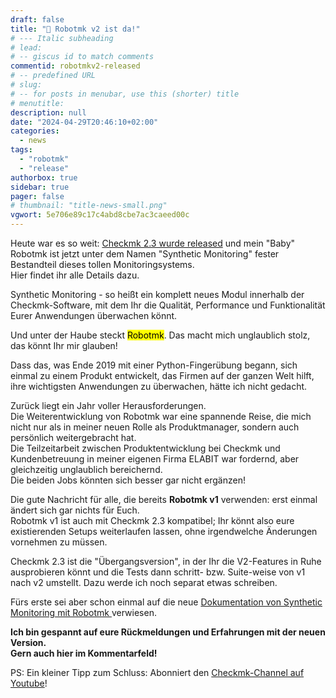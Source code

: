 ```yaml
---
draft: false
title: "🔔 Robotmk v2 ist da!"
# --- Italic subheading
# lead: 
# -- giscus id to match comments
commentid: robotmkv2-released
# -- predefined URL
# slug: 
# -- for posts in menubar, use this (shorter) title
# menutitle: 
description: null
date: "2024-04-29T20:46:10+02:00"
categories:
  - news
tags:
  - "robotmk"
  - "release"
authorbox: true
sidebar: true
pager: false
# thumbnail: "title-news-small.png"
vgwort: 5e706e89c17c4abd8cbe7ac3caeed00c
---
```


Heute war es so weit: [Checkmk 2.3 wurde released](https://checkmk.com/de/blog/discover-checkmk-23) und mein "Baby" Robotmk ist jetzt unter dem Namen "Synthetic Monitoring" fester Bestandteil dieses tollen Monitoringsystems.  
Hier findet ihr alle Details dazu.

<!--more-->


<green>Synthetic Monitoring</green> - so heißt ein komplett neues Modul innerhalb der Checkmk-Software, mit dem Ihr die Qualität, Performance und Funktionalität Eurer Anwendungen überwachen könnt.  

Und unter der Haube steckt <mark>Robotmk</mark>. Das macht mich unglaublich stolz, das könnt Ihr mir glauben!

Dass das, was Ende 2019 mit einer Python-Fingerübung begann, sich einmal zu einem Produkt entwickelt, das Firmen auf der ganzen Welt hilft, ihre wichtigsten Anwendungen zu überwachen, hätte ich nicht gedacht.

Zurück liegt ein Jahr voller Herausforderungen.  
Die Weiterentwicklung von Robotmk war eine spannende Reise, die mich nicht nur als in meiner neuen Rolle als Produktmanager, sondern auch persönlich weitergebracht hat.  
Die Teilzeitarbeit zwischen Produktentwicklung bei Checkmk und Kundenbetreuung in meiner eigenen Firma ELABIT war fordernd, aber gleichzeitig unglaublich bereichernd.  
Die beiden Jobs könnten sich besser gar nicht ergänzen!

Die gute Nachricht für alle, die bereits **Robotmk v1** verwenden: erst einmal ändert sich gar nichts für Euch.  
Robotmk v1 ist auch mit Checkmk 2.3 kompatibel; Ihr könnt also eure existierenden Setups weiterlaufen lassen, ohne irgendwelche Änderungen vornehmen zu müssen.

Checkmk 2.3 ist die "Übergangsversion", in der Ihr die V2-Features in Ruhe ausprobieren könnt und die Tests dann schritt- bzw. Suite-weise von v1 nach v2 umstellt. Dazu werde ich noch separat etwas schreiben. 

Fürs erste sei aber schon einmal auf die neue [Dokumentation von Synthetic Monitoring mit Robotmk ](https://docs.checkmk.com/latest/de/robotmk.html) verwiesen. 

**Ich bin gespannt auf eure Rückmeldungen und Erfahrungen mit der neuen Version.  
Gern auch hier im Kommentarfeld!**

PS: Ein kleiner Tipp zum Schluss: Abonniert den [Checkmk-Channel auf Youtube](https://www.youtube.com/@checkmk-channel)!